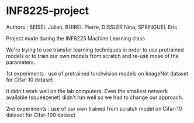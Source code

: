 # INF8225-project

Authors : BEISEL Julien, BUIREL Pierre, DISSLER Nina, SPRINGUEL Eric

Project made during the INF8225 Machine Learning class 

We're trying to use transfer learning techniques in order to use pretrained models or to train our own models from scratch and re-use mose of the parameters.

1st experiments : use of pretrained torchvision models on ImageNet dataset for Cifar-10 dataset

It didn't work well on the lab computers. Even the smallest network available (squeezenet) didn't run well so we had to change our approach.

2nd experiments : use of our own trained from scratch model on Cifar-10 dataset for Cifar-100 dataset
